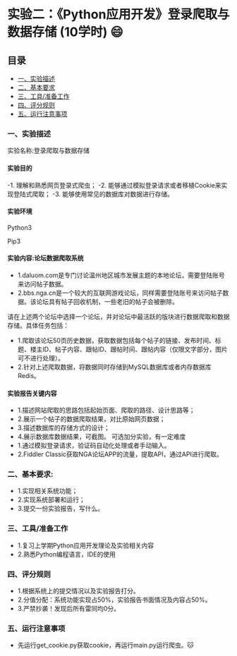# 实验二：《Python应用开发》登录爬取与数据存储 (10学时) :smile:
## 目录
- [一、实验描述](#实验描述)
- [二、基本要求](#基本要求)
- [三、工具/准备工作](#工具准备工作)
- [四、评分规则](#评分规则)
- [五、运行注意事项](#运行注意事项)

### 一、实验描述
实验名称:登录爬取与数据存储

#### 实验目的
-1. 理解和熟悉网页登录式爬虫；
-2. 能够通过模拟登录请求或者移植Cookie来实现登陆式爬取；
-3. 能够使用常见的数据库对数据进行存储。

#### 实验环境
Python3

Pip3

#### 实验内容:论坛数据爬取系统
- 1.daluom.com是专门讨论温州地区城市发展主题的本地论坛，需要登陆账号来访问帖子数据。
- 2.bbs.nga.cn是一个较大的互联网游戏论坛，同样需要登陆账号来访问帖子数据。该论坛具有帖子回收机制，一些老旧的帖子会被删除。

请在上述两个论坛中选择一个论坛，并对论坛中最活跃的版块进行数据爬取和数据存储。具体任务包括：
- 1.爬取该论坛50页历史数据，获取数据包括每个帖子的链接、发布时间、标题、楼主ID、帖子内容、跟帖ID、跟帖时间、跟帖内容（仅限文字部分，图片可不进行处理）。
- 2.针对上述爬取数据，将数据同时存储到MySQL数据库或者内存数据库Redis。

#### 实验报告关键内容
- 1.描述网站爬取的思路包括起始页面、爬取的路径、设计思路等；
- 2.展示一个帖子的数据爬取结果，对比原始网页数据；
- 3.描述数据库的存储方式的设计；
- 4.展示数据库数据结果，可截图。
可选加分实验，有一定难度
- 1.通过模拟登录请求，验证码自动化处理或者手动输入。
- 2.Fiddler Classic获取NGA论坛APP的流量，提取API，通过API进行爬取。

### 二、基本要求:
- 1.实现相关系统功能；
- 2.实现系统部署和运行；
- 3.提交一份实验报告，写什么。

### 三、工具/准备工作    
- 1.复习上学期Python应用开发理论及实验相关内容
- 2.熟悉Python编程语言，IDE的使用

### 四、评分规则
- 1.根据系统上的提交情况以及实验报告打分。
- 2.分值分配：系统功能实现占50%，实验报告书面情况及内容占50%。
- 3.严禁抄袭！发现后所有雷同均0分。

### 五、运行注意事项
- 先运行get_cookie.py获取cookie，再运行main.py运行爬虫。:cat: